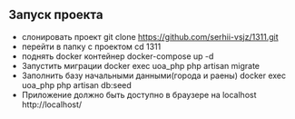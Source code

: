 
## Запуск проекта

- слонировать проект 
git clone https://github.com/serhii-vsjz/1311.git
- перейти в папку с проектом
cd 1311
- поднять docker контейнер
docker-compose up -d 
- Запустить миграции
docker exec uoa_php php artisan migrate
- Заполнить базу начальными данными(города и раены)
  docker exec uoa_php php artisan db:seed
- Приложение должно быть доступно в браузере на localhost
http://localhost/
